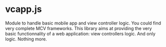 vcapp.js
========

Module to handle basic mobile app and view controller logic. You could find very complete MCV frameworks. This library aims at providing the very basic functionnality of a web application: view controllers logic. And only logic. Nothing more.
